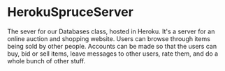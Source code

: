 HerokuSpruceServer
==================

The sever for our Databases class, hosted in Heroku. It's a server for an online auction and shopping website. Users can browse through items being sold by other people. Accounts can be made so that the users can buy, bid or sell items, leave messages to other users, rate them, and do a whole bunch of other stuff.
